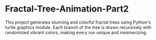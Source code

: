 # Fractal-Tree-Animation-Part2
This project generates stunning and colorful fractal trees using Python's turtle graphics module. Each branch of the tree is drawn recursively with randomized vibrant colors, making every run unique and mesmerizing.

